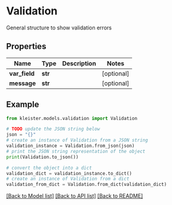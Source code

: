 # Validation

General structure to show validation errors

## Properties

Name | Type | Description | Notes
------------ | ------------- | ------------- | -------------
**var_field** | **str** |  | [optional] 
**message** | **str** |  | [optional] 

## Example

```python
from kleister.models.validation import Validation

# TODO update the JSON string below
json = "{}"
# create an instance of Validation from a JSON string
validation_instance = Validation.from_json(json)
# print the JSON string representation of the object
print(Validation.to_json())

# convert the object into a dict
validation_dict = validation_instance.to_dict()
# create an instance of Validation from a dict
validation_from_dict = Validation.from_dict(validation_dict)
```
[[Back to Model list]](../README.md#documentation-for-models) [[Back to API list]](../README.md#documentation-for-api-endpoints) [[Back to README]](../README.md)


